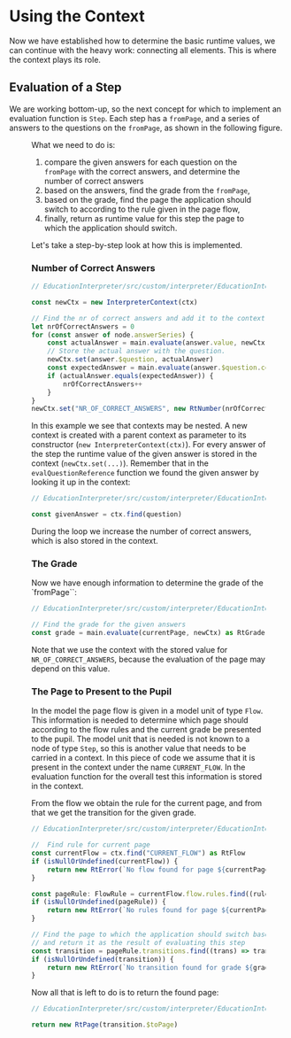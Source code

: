 <script>
    import Figure from "$lib/figures/Figure.svelte";
</script>

# Using the Context

Now we have established how to determine the basic runtime values, we can continue with the heavy work: connecting
all elements. This is where the context plays its role.

## Evaluation of a Step

We are working bottom-up, so the next concept for which to implement an evaluation function is `Step`. 
Each step has a `fromPage`, and a series of answers to the questions on the `fromPage`, as shown in the following figure.

<Figure
imageName={'examples/Interpreter/TestB.png'}
caption={'The steps in a test'}
figureNumber={1}
/>

What we need to do is:
1. compare the given answers for each question on the `fromPage` with the correct answers, and determine the number of correct answers
2. based on the answers, find the grade from the `fromPage`,
3. based on the grade, find the page the application should switch to according to the rule given in the page flow,
4. finally, return as runtime value for this step the page to which the application should switch.

Let's take a step-by-step look at how this is implemented.

### Number of Correct Answers

```ts
// EducationInterpreter/src/custom/interpreter/EducationInterpreter.ts#L113-L126

const newCtx = new InterpreterContext(ctx)

// Find the nr of correct answers and add it to the context
let nrOfCorrectAnswers = 0
for (const answer of node.answerSeries) {
    const actualAnswer = main.evaluate(answer.value, newCtx)
    // Store the actual answer with the question.
    newCtx.set(answer.$question, actualAnswer)
    const expectedAnswer = main.evaluate(answer.$question.correctAnswer, newCtx)
    if (actualAnswer.equals(expectedAnswer)) {
        nrOfCorrectAnswers++
    }
}
newCtx.set("NR_OF_CORRECT_ANSWERS", new RtNumber(nrOfCorrectAnswers))
```

In this example we see that contexts may be nested. A new context is created 
with a parent context as parameter to its constructor (`new InterpreterContext(ctx)`). 
For every answer of the step the runtime value of the given answer is stored in the context (`newCtx.set(...)`).
Remember that in the `evalQuestionReference` function we found the given answer by looking it up
in the context:

```ts
// EducationInterpreter/src/custom/interpreter/EducationInterpreter.ts#L190-L190

const givenAnswer = ctx.find(question)
```

During the loop we increase the number of correct answers, which is also stored in the context.

### The Grade

Now we have enough information to determine the grade of the `fromPage``:

```ts
// EducationInterpreter/src/custom/interpreter/EducationInterpreter.ts#L128-L129

// Find the grade for the given answers
const grade = main.evaluate(currentPage, newCtx) as RtGrade
```

Note that we use the context with the stored value for `NR_OF_CORRECT_ANSWERS`,
because the evaluation of the page may depend on this value.

### The Page to Present to the Pupil

In the model the page flow is given in a model unit of type `Flow`. This information is needed
to determine which page should according to the flow rules and the current grade be presented to the pupil.
The model unit that is needed is not known to a node of type `Step`, so this is another value that needs 
to be carried in a context. In this piece of code we assume that it is present in the context under the 
name `CURRENT_FLOW`. In the evaluation function for the overall test this information is stored in the context.

From the flow we obtain the rule for the current page, and from that we get the transition for the given grade.

```ts
// EducationInterpreter/src/custom/interpreter/EducationInterpreter.ts#L131-L147

//  Find rule for current page
const currentFlow = ctx.find("CURRENT_FLOW") as RtFlow
if (isNullOrUndefined(currentFlow)) {
    return new RtError(`No flow found for page ${currentPage.name}`)
}

const pageRule: FlowRule = currentFlow.flow.rules.find((rule) => rule.$page === currentPage)
if (isNullOrUndefined(pageRule)) {
    return new RtError(`No rules found for page ${currentPage.name} in ${currentFlow.flow.name}`)
}

// Find the page to which the application should switch based on the calculated grade,
// and return it as the result of evaluating this step
const transition = pageRule.transitions.find((trans) => trans.$condition === (grade as RtGrade).grade)
if (isNullOrUndefined(transition)) {
    return new RtError(`No transition found for grade ${grade.grade} on page ${currentPage.name} in ${currentFlow.flow.name}`)
}
```

Now all that is left to do is to return the found page:

```ts
// EducationInterpreter/src/custom/interpreter/EducationInterpreter.ts#L150-L150

return new RtPage(transition.$toPage)
```
